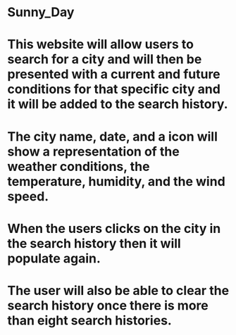 # Sunny_Day 

 # This website will allow users to search for a city and will then be presented with a current and future conditions for that specific city and it will be added to the search history. 

# The city name, date, and a icon will show a representation of the weather conditions, the temperature, humidity, and the wind speed. 

# When the users clicks on the city in the search history then it will populate again. 

# The user will also be able to clear the search history once there is more than eight search histories. 

